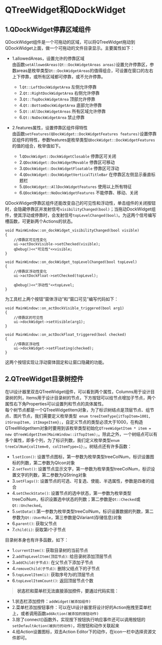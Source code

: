 # QTreeWidget和QDockWidget

## 1.QDockWidget停靠区域组件

QDockWidget组件是一个可拖动的区域，可以将QTreeWidget拖动到QDockWidget上面，做一个可拖动的文件目录显示。主要属性如下：
- 1.allowedAreas，设置允许的停靠区域   
由函数`setAllowedAreas(Qt::DockWidgetAreas areas)`设置允许停靠区，参数areas是枚举类型`Qt::DockWidgetAreas`的值得组合，可设置在窗口的左右上下停靠，或所有区域都可停靠，或不允许停靠。
    - 1.`Qt::LeftDockWidgetArea` 左侧允许停靠
    - 2.`Qt::RightDockWidgetArea` 右侧允许停靠
    - 3.`Qt::TopDockWidgetArea` 顶部允许停靠
    - 4.`Qt::BottomDockWidgetArea` 底部允许停靠
    - 5.`Qt::AllDockWidgetAreas` 所有区域允许停靠
    - 6.`Qt::NoDockWidgetArea` 禁止停靠

- 2.features属性，设置停靠区组件得特性  
由函数`setFeatures(QDockWidget::DockWidgetFeatures features)`设置停靠区组件的特性，参数features是枚举类型`QDockWidget::DockWidgetFeatures`的值的组合，枚举值如下。
    - 1.`QDockWidget::DockWidgetClosable` 停靠区可关闭
    - 2.`QDockWidget::DockWidgetMovable` 停靠区可移动
    - 3.`QDockWidget::DockWidgetFloatable` 停靠区可浮动
    - 4.`QDockWidget::DockWidgetVerticalTitleBar` 在停靠区左侧显示垂直标题栏
    - 5.`QDockWidget::AllDockWidgetFeatures` 使用以上所有特征
    - 6.`QDockWidget::NoDockWidgetFeatures` 不能停靠、移动、关闭

QDockWidget停靠区组件还能改变自己的可见性和浮动性，单击组件的关闭按钮时，会隐藏停靠区并发射信号`visibilityChanged(bool)`；当拖动DockWidget组件，使其浮动或停靠时，会发射信号`topLevelChanged(bool)`。为这两个信号编写槽函数，可更新两个Actions的状态。
```
void MainWindow::on_dockWidget_visibilityChanged(bool visible)
{
    //停靠区可见性变化
    ui->actDockVisible->setChecked(visible);
    qDebug()<<"可见性"<<visible;
}

void MainWindow::on_dockWidget_topLevelChanged(bool topLevel)
{
    //停靠区浮动性变化
    ui->actDockFloat->setChecked(topLevel);

    qDebug()<<"浮动性"<<topLevel;
}
```
为工具栏上两个按钮“窗体浮动”和“窗口可见”编写代码如下：
```
void MainWindow::on_actDockVisible_triggered(bool arg1)
{
    //停靠区的可见性
    ui->dockWidget->setVisible(arg1);
}

void MainWindow::on_actDockFloat_triggered(bool checked)
{
    //停靠区浮动性
    ui->dockWidget->setFloating(checked);
}
```
这两个按钮实现让浮动窗体固定和让窗口隐藏的功能。

## 2.QTreeWidget目录树控件

在UI设计器里双击QTreeWidget组件，可以看到两个属性，Columns用于设计目录树的列，Items用于设计目录树的节点，下方按钮可以给节点增加子节点，两个属性右下角Properties可以设置列和节点的具体属性。   
每个树节点都是一个QTreeWidgetItem对象，为了标识树结点是顶层节点、组节点、图片节点，我们需要定义枚举类型` enum treeItemType{itTopItem=1001, itGroupItem, itImageItem};`，自定义节点的类型必须大于1000，在构造QTreeWidgetItem对象时要用到该枚举类型初始化`QTreeWidgetItem * item = new QTreeWidgetItem(MainWindow::itTopItem);`。除此之外，一个树结点可以有多个属性，即多个列，为了标识列数，我们定义枚举类型`enum treeColNum{colItem=0, colItemType=1};`。树结点还有许多函数：
- 1.`setIcon()`: 设置节点图标，第一参数为枚举类型treeColNum，标识设置图标的列数，第二参数为QIcon对象
- 2.`setText()`: 设置节点显示文字，第一参数为枚举类型treeColNum，标识设置文字的列数，第二参数为QString对象
- 3.`setFlags()`: 设置节点的可选、可复选、使能、半选属性，参数是四者的组合
- 4.`setCheckState()`: 设置节点的选中状态，第一参数为枚举类型treeColNum，标识设置选中状态的列数；第二参数是`Qt::Checked`或`Qt::Unchecked`。
- 5.`setData()`:第一参数为枚举类型treeColNum，标识设置数据的列数，第二参数为`Qt::UserRole`，第三参数是QVariant(存储信息)对象
- 6.`parent()`: 获取父节点
- 7.`child(i)`: 获取第i个子节点


目录树本身也有许多函数，如下：
- 1.`currentItem()`: 获取目录树的当前节点
- 2.`addTopLevelItem(顶层节点)`: 给目录树添加顶层节点
- 3.`addChild(子节点)`: 在父节点下添加子节点
- 4.`removeChild(子节点)`: 删除父结点下的子节点
- 5.`topLevelItem(i)`: 获取序号为i的顶层节点
- 6.`topLevelItemCount()`: 返回顶层节点个数


>**状态栏和菜单栏无法直接添加控件，要通过代码实现：**
- 1.状态栏添加控件：`addWidget(被添加组件)`
- 2.菜单栏添加按钮事件：可以在UI设计器里将设计好的Action拖拽至菜单栏上，或者调用函数`addAction(被添加的按钮动作)`
- 3.除了connect()函数外，实现按下按钮执行响应事件还可以调用按钮的`setDefaultAction(被执行的动作)`，将按钮和动作关联起来
- 4.给Action设置图标，双击Action Editor下的动作，在icon一栏中选择资源文件即可。


